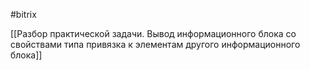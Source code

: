 #bitrix 

[[Разбор практической задачи. Вывод информационного блока со свойствами типа привязка к элементам другого информационного блока]]
